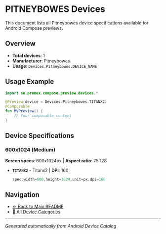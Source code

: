 # PITNEYBOWES Devices

This document lists all Pitneybowes device specifications available for Android Compose previews.

## Overview

- **Total devices**: 1
- **Manufacturer**: Pitneybowes
- **Usage**: `Devices.Pitneybowes.DEVICE_NAME`

## Usage Example

```kotlin
import se.premex.compose.preview.devices.*

@Preview(device = Devices.Pitneybowes.TITANX2)
@Composable
fun MyPreview() {
    // Your composable content
}
```

## Device Specifications

### 600x1024 (Medium)

**Screen specs**: 600x1024px | **Aspect ratio**: 75:128

- **`TITANX2`** - Titanx2 | **DPI**: 160
  ```kotlin
  spec:width=600,height=1024,unit=px,dpi=160
  ```

## Navigation

- [← Back to Main README](../../README.md)
- [📱 All Device Categories](../README.md)

---
*Generated automatically from Android Device Catalog*
